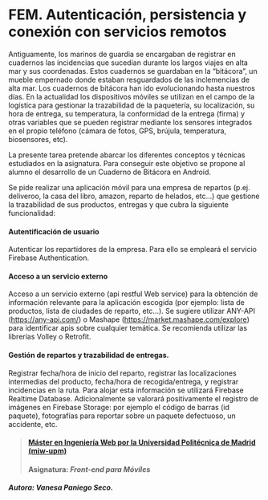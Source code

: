 # FEM. Autenticación, persistencia y conexión con servicios remotos

Antiguamente, los marinos de guardia se encargaban de registrar en cuadernos las incidencias que sucedían durante los largos viajes en alta mar y sus coordenadas. Estos cuadernos se guardaban en la “bitácora”, un mueble empernado donde estaban resguardados de las inclemencias de alta mar. Los cuadernos de bitácora han ido evolucionando hasta nuestros días. En la actualidad los dispositivos móviles se utilizan en el campo de la logística para gestionar la trazabilidad de la paquetería, su localización, su hora de entrega, su temperatura, la conformidad de la entrega (firma) y otras variables que se pueden registrar mediante los sensores integrados en el propio teléfono (cámara de fotos, GPS, brújula, temperatura, biosensores, etc).

La presente tarea pretende abarcar los diferentes conceptos y técnicas estudiados en la asignatura. Para conseguir este objetivo se propone al alumno el desarrollo de un Cuaderno de Bitácora en Android.

Se pide realizar una aplicación móvil para una empresa de repartos (p.ej. deliveroo, la casa del libro, amazon, reparto de helados, etc…) que gestione la trazabilidad de sus productos, entregas y que cubra la siguiente funcionalidad:

#### Autentificación de usuario
Autenticar los repartidores de la empresa. Para ello se empleará el servicio Firebase Authentication.

#### Acceso a un servicio externo
Acceso a un servicio externo (api restful Web service) para la obtención de información relevante para la aplicación escogida (por ejemplo: lista de productos, lista de ciudades de reparto, etc…). Se sugiere utilizar ANY-API (https://any-api.com/) o Mashape (https://market.mashape.com/explore) para identificar apis sobre cualquier temática. Se recomienda utilizar las librerías Volley o Retrofit.

#### Gestión de repartos y trazabilidad de entregas.
Registrar fecha/hora de inicio del reparto, registrar las localizaciones intermedias del producto, fecha/hora de recogida/entrega, y registrar incidencias en la ruta. Para alojar esta información se utilizará Firebase Realtime Database. Adicionalmente se valorará positivamente el registro de imágenes en Firebase Storage: por ejemplo el código de barras (id paquete), fotografías para reportar sobre un paquete defectuoso, un accidente, etc.


> #### [Máster en Ingeniería Web por la Universidad Politécnica de Madrid (miw-upm)](http://miw.etsisi.upm.es)
> #### Asignatura: *Front-end para Móviles*

##### Autora: Vanesa Paniego Seco.
